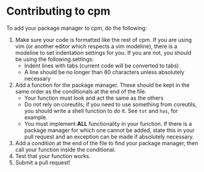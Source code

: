 # Contributing to cpm

To add your package manager to cpm, do the following:

1. Make sure your code is formatted like the rest of cpm. If you are using vim
   (or another editor which respects a vim modeline), there is a modeline to set
   indentation settings for you. If you are not, you should be using the
   following settings:
    - Indent lines with tabs (current code will be converted to tabs)
    - A line should be no longer than 80 characters unless absolutely necessary
2. Add a function for the package manager. These should be kept in the same
   order as the conditionals at the end of the file.
    - Your function must look and act the same as the others
    - Do not rely on coreutils; if you need to use something from coreutils, you
      should write a shell function to do it. See `tot` and `has`, for example.
    - You must implement **ALL** functionality in your function. If there is a
      package manager for which one cannot be added, state this in your pull
      request and an exception can be made if absolutely necessary.
3. Add a condition at the end of the file to find your package manager, then
   call your function inside the conditional.
4. Test that your function works.
5. Submit a pull request!
